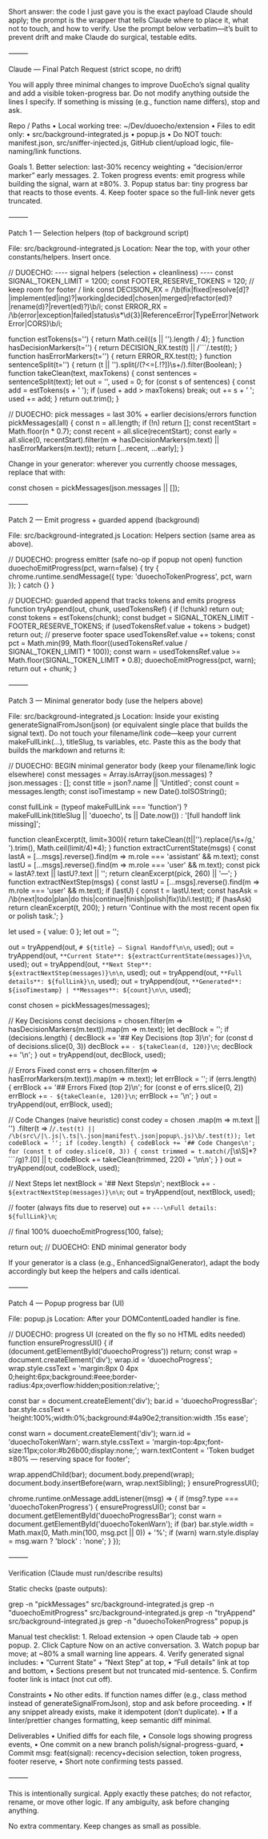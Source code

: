 Short answer: the code I just gave you is the exact payload Claude should apply; the prompt is the wrapper that tells Claude where to place it, what not to touch, and how to verify. Use the prompt below verbatim—it’s built to prevent drift and make Claude do surgical, testable edits.

⸻

Claude — Final Patch Request (strict scope, no drift)

You will apply three minimal changes to improve DuoEcho’s signal quality and add a visible token-progress bar. Do not modify anything outside the lines I specify. If something is missing (e.g., function name differs), stop and ask.

Repo / Paths
	•	Local working tree: ~/Dev/duoecho/extension
	•	Files to edit only:
	•	src/background-integrated.js
	•	popup.js
	•	Do NOT touch: manifest.json, src/sniffer-injected.js, GitHub client/upload logic, file-naming/link functions.

Goals
	1.	Better selection: last-30% recency weighting + “decision/error marker” early messages.
	2.	Token progress events: emit progress while building the signal, warn at ≥80%.
	3.	Popup status bar: tiny progress bar that reacts to those events.
	4.	Keep footer space so the full-link never gets truncated.

⸻

Patch 1 — Selection helpers (top of background script)

File: src/background-integrated.js
Location: Near the top, with your other constants/helpers. Insert once.

// DUOECHO: ---- signal helpers (selection + cleanliness) ----
const SIGNAL_TOKEN_LIMIT = 1200;
const FOOTER_RESERVE_TOKENS = 120; // keep room for footer / link
const DECISION_RX = /\b(fix|fixed|resolve[d]?|implement(ed|ing)?|working|decided|chosen|merged|refactor(ed)?|rename(d)?|revert(ed)?)\b/i;
const ERROR_RX = /\b(error|exception|failed|status\s*\d{3}|ReferenceError|TypeError|NetworkError|CORS)\b/i;

function estTokens(s='') { return Math.ceil((s || '').length / 4); }
function hasDecisionMarkers(t='') { return DECISION_RX.test(t) || /```/.test(t); }
function hasErrorMarkers(t='') { return ERROR_RX.test(t); }
function sentenceSplit(t='') { return (t || '').split(/(?<=[.!?])\s+/).filter(Boolean); }
function takeClean(text, maxTokens) {
  const sentences = sentenceSplit(text);
  let out = '', used = 0;
  for (const s of sentences) {
    const add = estTokens(s + ' ');
    if (used + add > maxTokens) break;
    out += s + ' ';
    used += add;
  }
  return out.trim();
}

// DUOECHO: pick messages = last 30% + earlier decisions/errors
function pickMessages(all) {
  const n = all.length;
  if (!n) return [];
  const recentStart = Math.floor(n * 0.7);
  const recent = all.slice(recentStart);
  const early = all.slice(0, recentStart).filter(m => hasDecisionMarkers(m.text) || hasErrorMarkers(m.text));
  return [...recent, ...early];
}

Change in your generator: wherever you currently choose messages, replace that with:

const chosen = pickMessages(json.messages || []);


⸻

Patch 2 — Emit progress + guarded append (background)

File: src/background-integrated.js
Location: Helpers section (same area as above).

// DUOECHO: progress emitter (safe no-op if popup not open)
function duoechoEmitProgress(pct, warn=false) {
  try { chrome.runtime.sendMessage({ type: 'duoechoTokenProgress', pct, warn }); } catch {}
}

// DUOECHO: guarded append that tracks tokens and emits progress
function tryAppend(out, chunk, usedTokensRef) {
  if (!chunk) return out;
  const tokens = estTokens(chunk);
  const budget = SIGNAL_TOKEN_LIMIT - FOOTER_RESERVE_TOKENS;
  if (usedTokensRef.value + tokens > budget) return out; // preserve footer space
  usedTokensRef.value += tokens;
  const pct = Math.min(99, Math.floor((usedTokensRef.value / SIGNAL_TOKEN_LIMIT) * 100));
  const warn = usedTokensRef.value >= Math.floor(SIGNAL_TOKEN_LIMIT * 0.8);
  duoechoEmitProgress(pct, warn);
  return out + chunk;
}


⸻

Patch 3 — Minimal generator body (use the helpers above)

File: src/background-integrated.js
Location: Inside your existing generateSignalFromJson(json) (or equivalent single place that builds the signal text). Do not touch your filename/link code—keep your current makeFullLink(...), titleSlug, ts variables, etc. Paste this as the body that builds the markdown and returns it:

// DUOECHO: BEGIN minimal generator body (keep your filename/link logic elsewhere)
const messages = Array.isArray(json.messages) ? json.messages : [];
const title = json?.name || 'Untitled';
const count = messages.length;
const isoTimestamp = new Date().toISOString();

const fullLink = (typeof makeFullLink === 'function')
  ? makeFullLink(titleSlug || 'duoecho', ts || Date.now())
  : '[full handoff link missing]';

function cleanExcerpt(t, limit=300){ return takeClean((t||'').replace(/\s+/g,' ').trim(), Math.ceil(limit/4)*4); }
function extractCurrentState(msgs) {
  const lastA = [...msgs].reverse().find(m => m.role === 'assistant' && m.text);
  const lastU = [...msgs].reverse().find(m => m.role === 'user' && m.text);
  const pick = lastA?.text || lastU?.text || '';
  return cleanExcerpt(pick, 260) || '—';
}
function extractNextStep(msgs) {
  const lastU = [...msgs].reverse().find(m => m.role === 'user' && m.text);
  if (lastU) {
    const t = lastU.text;
    const hasAsk = /\b(next|todo|plan|do this|continue|finish|polish|fix)\b/i.test(t);
    if (hasAsk) return cleanExcerpt(t, 200);
  }
  return 'Continue with the most recent open fix or polish task.';
}

let used = { value: 0 };
let out = '';

out = tryAppend(out, `# ${title} — Signal Handoff\n\n`, used);
out = tryAppend(out, `**Current State**: ${extractCurrentState(messages)}\n`, used);
out = tryAppend(out, `**Next Step**: ${extractNextStep(messages)}\n\n`, used);
out = tryAppend(out, `**Full details**: ${fullLink}\n`, used);
out = tryAppend(out, `**Generated**: ${isoTimestamp} | **Messages**: ${count}\n\n`, used);

const chosen = pickMessages(messages);

// Key Decisions
const decisions = chosen.filter(m => hasDecisionMarkers(m.text)).map(m => m.text);
let decBlock = '';
if (decisions.length) {
  decBlock += '## Key Decisions (top 3)\n';
  for (const d of decisions.slice(0, 3)) decBlock += `- ${takeClean(d, 120)}\n`;
  decBlock += '\n';
}
out = tryAppend(out, decBlock, used);

// Errors Fixed
const errs = chosen.filter(m => hasErrorMarkers(m.text)).map(m => m.text);
let errBlock = '';
if (errs.length) {
  errBlock += '## Errors Fixed (top 2)\n';
  for (const e of errs.slice(0, 2)) errBlock += `- ${takeClean(e, 120)}\n`;
  errBlock += '\n';
}
out = tryAppend(out, errBlock, used);

// Code Changes (naive heuristic)
const codey = chosen
  .map(m => m.text || '')
  .filter(t => /```/.test(t) || /\b(src\/|\.js|\.ts|\.json|manifest\.json|popup\.js)\b/.test(t));
let codeBlock = '';
if (codey.length) {
  codeBlock += '## Code Changes\n';
  for (const t of codey.slice(0, 3)) {
    const trimmed = t.match(/```[\s\S]*?```/g)?.[0] || t;
    codeBlock += takeClean(trimmed, 220) + '\n\n';
  }
}
out = tryAppend(out, codeBlock, used);

// Next Steps
let nextBlock = '## Next Steps\n';
nextBlock += `- ${extractNextStep(messages)}\n\n`;
out = tryAppend(out, nextBlock, used);

// footer (always fits due to reserve)
out += `---\nFull details: ${fullLink}\n`;

// final 100%
duoechoEmitProgress(100, false);

return out;
// DUOECHO: END minimal generator body

If your generator is a class (e.g., EnhancedSignalGenerator), adapt the body accordingly but keep the helpers and calls identical.

⸻

Patch 4 — Popup progress bar (UI)

File: popup.js
Location: After your DOMContentLoaded handler is fine.

// DUOECHO: progress UI (created on the fly so no HTML edits needed)
function ensureProgressUI() {
  if (document.getElementById('duoechoProgress')) return;
  const wrap = document.createElement('div');
  wrap.id = 'duoechoProgress';
  wrap.style.cssText = 'margin:8px 0 4px 0;height:6px;background:#eee;border-radius:4px;overflow:hidden;position:relative;';

  const bar = document.createElement('div');
  bar.id = 'duoechoProgressBar';
  bar.style.cssText = 'height:100%;width:0%;background:#4a90e2;transition:width .15s ease';

  const warn = document.createElement('div');
  warn.id = 'duoechoTokenWarn';
  warn.style.cssText = 'margin-top:4px;font-size:11px;color:#b26b00;display:none;';
  warn.textContent = 'Token budget ≥80% — reserving space for footer';

  wrap.appendChild(bar);
  document.body.prepend(wrap);
  document.body.insertBefore(warn, wrap.nextSibling);
}
ensureProgressUI();

chrome.runtime.onMessage.addListener((msg) => {
  if (msg?.type === 'duoechoTokenProgress') {
    ensureProgressUI();
    const bar = document.getElementById('duoechoProgressBar');
    const warn = document.getElementById('duoechoTokenWarn');
    if (bar) bar.style.width = Math.max(0, Math.min(100, msg.pct || 0)) + '%';
    if (warn) warn.style.display = msg.warn ? 'block' : 'none';
  }
});


⸻

Verification (Claude must run/describe results)

Static checks (paste outputs):

grep -n "pickMessages" src/background-integrated.js
grep -n "duoechoEmitProgress" src/background-integrated.js
grep -n "tryAppend" src/background-integrated.js
grep -n "duoechoTokenProgress" popup.js

Manual test checklist:
	1.	Reload extension → open Claude tab → open popup.
	2.	Click Capture Now on an active conversation.
	3.	Watch popup bar move; at ~80% a small warning line appears.
	4.	Verify generated signal includes:
	•	“Current State” + “Next Step” at top,
	•	“Full details” link at top and bottom,
	•	Sections present but not truncated mid-sentence.
	5.	Confirm footer link is intact (not cut off).

Constraints
	•	No other edits. If function names differ (e.g., class method instead of generateSignalFromJson), stop and ask before proceeding.
	•	If any snippet already exists, make it idempotent (don’t duplicate).
	•	If a linter/prettier changes formatting, keep semantic diff minimal.

Deliverables
	•	Unified diffs for each file,
	•	Console logs showing progress events,
	•	One commit on a new branch polish/signal-progress-guard,
	•	Commit msg: feat(signal): recency+decision selection, token progress, footer reserve,
	•	Short note confirming tests passed.

⸻

This is intentionally surgical. Apply exactly these patches; do not refactor, rename, or move other logic. If any ambiguity, ask before changing anything.

No extra commentary. Keep changes as small as possible.